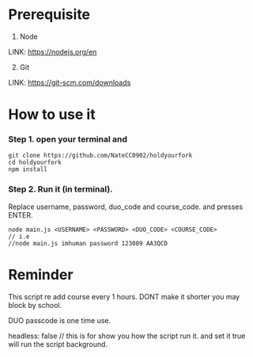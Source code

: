 # Prerequisite



1. Node 

LINK: https://nodejs.org/en

2. Git

LINK: https://git-scm.com/downloads

# How to use it



### Step 1. open your terminal and


```
git clone https://github.com/NateCC0902/holdyourfork
cd holdyourfork
npm install
```


### Step 2. Run it (in terminal).

Replace username, password, duo_code and course_code. and presses ENTER.

```
node main.js <USERNAME> <PASSWORD> <DUO_CODE> <COURSE_CODE>
// i.e 
//node main.js imhuman password 123089 AA3QCD
```



# Reminder



This script re add course every 1 hours. DONT make it shorter you may block by school.

DUO passcode is one time use. 

headless: false // this is for show you how the script run it. and set it true will run the script background.
